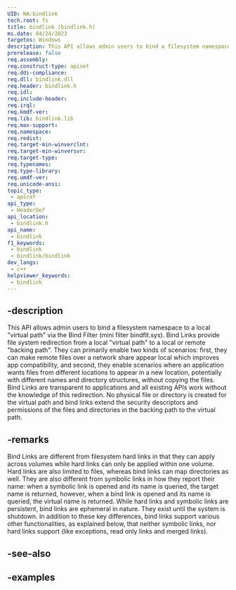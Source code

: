 ```yaml
---
UID: NA:bindlink
tech.root: fs
title: bindlink (bindlink.h)
ms.date: 04/24/2023
targetos: Windows
description: This API allows admin users to bind a filesystem namespace to a local virtual path via the Bind Filter.
prerelease: false
req.assembly: 
req.construct-type: apiset
req.ddi-compliance: 
req.dll: bindlink.dll
req.header: bindlink.h
req.idl: 
req.include-header: 
req.irql: 
req.kmdf-ver: 
req.lib: bindlink.lib
req.max-support: 
req.namespace: 
req.redist: 
req.target-min-winverclnt: 
req.target-min-winversvr: 
req.target-type: 
req.typenames: 
req.type-library: 
req.umdf-ver: 
req.unicode-ansi: 
topic_type:
 - apiref
api_type:
 - HeaderDef
api_location:
 - bindlink.h
api_name:
 - bindlink
f1_keywords:
 - bindlink
 - bindlink/bindlink
dev_langs:
 - c++
helpviewer_keywords:
 - bindlink
---
```


## -description

This API allows admin users to bind a filesystem namespace to a local "virtual path" via the Bind Filter (mini filter bindflt.sys). Bind Links provide file system redirection from a local "virtual path" to a local or remote "backing path". They can primarily enable two kinds of scenarios: first, they can make remote files over a network share appear local which improves app compatibility, and second, they enable scenarios where an application wants files from different locations to  appear in a new location, potentially with different names and directory structures, without copying the files. Bind Links are transparent to applications and all existing APIs work without the knowledge of this redirection. No physical file or directory is created for the virtual path and bind links extend the security descriptors and permissions of the files and directories in the backing path to the virtual path.

## -remarks

Bind Links are different from filesystem hard links in that they can apply across volumes while hard links can only be applied within one volume. Hard links are also limited to files, whereas bind links can map directories as well. They are also different from symbolic links in how they report their name: when a symbolic link is opened and its name is queried, the target name is returned, however, when a bind link is opened and its name is queried, the virtual name is returned. While hard links and symbolic links are persistent, bind links are ephemeral in nature. They exist until the system is shutdown. In addition to these key differences, bind links support various other functionalities, as explained below, that neither symbolic links, nor hard links support (like exceptions, read only links and merged links).

## -see-also

## -examples
